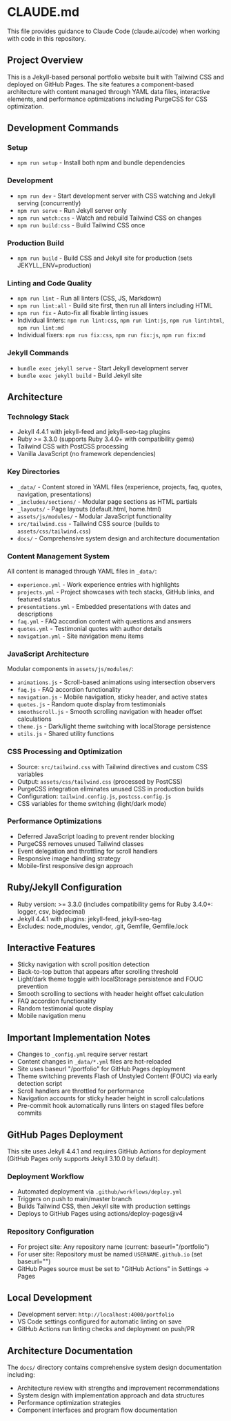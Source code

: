 # CLAUDE.md

This file provides guidance to Claude Code (claude.ai/code) when working with
code in this repository.

## Project Overview

This is a Jekyll-based personal portfolio website built with Tailwind CSS and
deployed on GitHub Pages. The site features a component-based architecture with
content managed through YAML data files, interactive elements, and performance
optimizations including PurgeCSS for CSS optimization.

## Development Commands

### Setup

- `npm run setup` - Install both npm and bundle dependencies

### Development

- `npm run dev` - Start development server with CSS watching and Jekyll serving (concurrently)
- `npm run serve` - Run Jekyll server only
- `npm run watch:css` - Watch and rebuild Tailwind CSS on changes
- `npm run build:css` - Build Tailwind CSS once

### Production Build

- `npm run build` - Build CSS and Jekyll site for production (sets JEKYLL_ENV=production)

### Linting and Code Quality

- `npm run lint` - Run all linters (CSS, JS, Markdown)
- `npm run lint:all` - Build site first, then run all linters including HTML
- `npm run fix` - Auto-fix all fixable linting issues
- Individual linters: `npm run lint:css`, `npm run lint:js`,
  `npm run lint:html`, `npm run lint:md`
- Individual fixers: `npm run fix:css`, `npm run fix:js`, `npm run fix:md`

### Jekyll Commands

- `bundle exec jekyll serve` - Start Jekyll development server
- `bundle exec jekyll build` - Build Jekyll site

## Architecture

### Technology Stack

- Jekyll 4.4.1 with jekyll-feed and jekyll-seo-tag plugins
- Ruby >= 3.3.0 (supports Ruby 3.4.0+ with compatibility gems)
- Tailwind CSS with PostCSS processing
- Vanilla JavaScript (no framework dependencies)

### Key Directories

- `_data/` - Content stored in YAML files (experience, projects, faq, quotes,
  navigation, presentations)
- `_includes/sections/` - Modular page sections as HTML partials
- `_layouts/` - Page layouts (default.html, home.html)
- `assets/js/modules/` - Modular JavaScript functionality
- `src/tailwind.css` - Tailwind CSS source (builds to `assets/css/tailwind.css`)
- `docs/` - Comprehensive system design and architecture documentation

### Content Management System

All content is managed through YAML files in `_data/`:

- `experience.yml` - Work experience entries with highlights
- `projects.yml` - Project showcases with tech stacks, GitHub links, and
  featured status
- `presentations.yml` - Embedded presentations with dates and descriptions
- `faq.yml` - FAQ accordion content with questions and answers
- `quotes.yml` - Testimonial quotes with author details
- `navigation.yml` - Site navigation menu items

### JavaScript Architecture

Modular components in `assets/js/modules/`:

- `animations.js` - Scroll-based animations using intersection observers
- `faq.js` - FAQ accordion functionality
- `navigation.js` - Mobile navigation, sticky header, and active states
- `quotes.js` - Random quote display from testimonials
- `smoothscroll.js` - Smooth scrolling navigation with header offset calculations
- `theme.js` - Dark/light theme switching with localStorage persistence
- `utils.js` - Shared utility functions

### CSS Processing and Optimization

- Source: `src/tailwind.css` with Tailwind directives and custom CSS variables
- Output: `assets/css/tailwind.css` (processed by PostCSS)
- PurgeCSS integration eliminates unused CSS in production builds
- Configuration: `tailwind.config.js`, `postcss.config.js`
- CSS variables for theme switching (light/dark mode)

### Performance Optimizations

- Deferred JavaScript loading to prevent render blocking
- PurgeCSS removes unused Tailwind classes
- Event delegation and throttling for scroll handlers
- Responsive image handling strategy
- Mobile-first responsive design approach

## Ruby/Jekyll Configuration

- Ruby version: >= 3.3.0 (includes compatibility gems for Ruby 3.4.0+:
  logger, csv, bigdecimal)
- Jekyll 4.4.1 with plugins: jekyll-feed, jekyll-seo-tag
- Excludes: node_modules, vendor, .git, Gemfile, Gemfile.lock

## Interactive Features

- Sticky navigation with scroll position detection
- Back-to-top button that appears after scrolling threshold
- Light/dark theme toggle with localStorage persistence and FOUC prevention
- Smooth scrolling to sections with header height offset calculation
- FAQ accordion functionality
- Random testimonial quote display
- Mobile navigation menu

## Important Implementation Notes

- Changes to `_config.yml` require server restart
- Content changes in `_data/*.yml` files are hot-reloaded
- Site uses baseurl "/portfolio" for GitHub Pages deployment
- Theme switching prevents Flash of Unstyled Content (FOUC) via early detection script
- Scroll handlers are throttled for performance
- Navigation accounts for sticky header height in scroll calculations
- Pre-commit hook automatically runs linters on staged files before commits

## GitHub Pages Deployment

This site uses Jekyll 4.4.1 and requires GitHub Actions for deployment
(GitHub Pages only supports Jekyll 3.10.0 by default).

### Deployment Workflow

- Automated deployment via `.github/workflows/deploy.yml`
- Triggers on push to main/master branch
- Builds Tailwind CSS, then Jekyll site with production settings
- Deploys to GitHub Pages using actions/deploy-pages@v4

### Repository Configuration

- For project site: Any repository name (current: baseurl="/portfolio")
- For user site: Repository must be named `USERNAME.github.io` (set baseurl="")
- GitHub Pages source must be set to "GitHub Actions" in Settings → Pages

## Local Development

- Development server: `http://localhost:4000/portfolio`
- VS Code settings configured for automatic linting on save
- GitHub Actions run linting checks and deployment on push/PR

## Architecture Documentation

The `docs/` directory contains comprehensive system design documentation including:

- Architecture review with strengths and improvement recommendations
- System design with implementation approach and data structures
- Performance optimization strategies
- Component interfaces and program flow documentation
